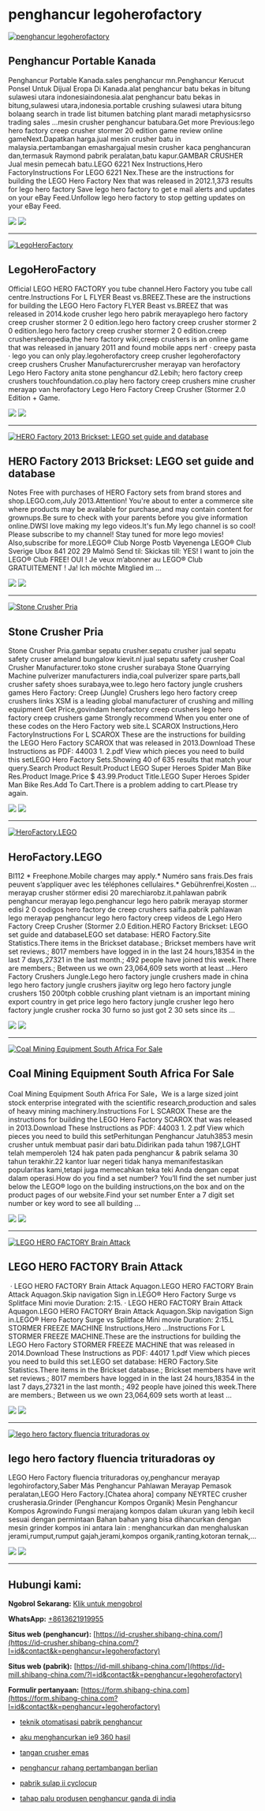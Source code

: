 # penghancur legoherofactory

<a href="https://swt.shibang-china.com/?l=id&img&k=penghancur+legoherofactory" target="_blank">![penghancur legoherofactory](http://static.shibang-china.com/all-800x300/1030.jpg)</a>

## Penghancur Portable Kanada
Penghancur Portable Kanada.sales penghancur mn.Penghancur Kerucut Ponsel Untuk Dijual Eropa Di Kanada.alat penghancur batu bekas in bitung sulawesi utara indonesiaindonesia.alat penghancur batu bekas in bitung,sulawesi utara,indonesia.portable crushing sulawesi utara bitung bolaang search in trade list bitumen batching plant maradi metaphysicsrso trading sales …mesin crusher penghancur batubara.Get more Previous:lego hero factory creep crusher stormer 20 edition game review online gameNext.Dapatkan harga.jual mesin crusher batu in malaysia.pertambangan emashargajual mesin crusher kaca penghancuran dan,termasuk Raymond pabrik peralatan,batu kapur.GAMBAR CRUSHER Jual mesin pemecah batu.LEGO 6221 Nex Instructions,Hero FactoryInstructions For LEGO 6221 Nex.These are the instructions for building the LEGO Hero Factory Nex that was released in 2012.1,373 results for lego hero factory Save lego hero factory to get e mail alerts and updates on your eBay Feed.Unfollow lego hero factory to stop getting updates on your eBay Feed.


<a href="https://whatsapp.shibangsoft.com/WhatsApp.php" target="_blank" title="WhatsApp">![](http://static.shibang-china.com/icon/whatsapp.png)</a> <a href="https://swt.shibang-china.com/?l=id&icon&k=penghancur+legoherofactory" target="_blank">![](http://static.shibang-china.com/icon/chat-id.png)</a>

---

<a href="https://swt.shibang-china.com/?l=id&img&k=penghancur+legoherofactory" target="_blank">![LegoHeroFactory](http://static.shibang-china.com/all-800x300/1097.jpg)</a>

## LegoHeroFactory
Official LEGO HERO FACTORY you tube channel.Hero Factory you tube call centre.Instructions For L FLYER Beast vs.BREEZ.These are the instructions for building the LEGO Hero Factory FLYER Beast vs.BREEZ that was released in 2014.kode crusher lego hero pabrik merayaplego hero factory creep crusher stormer 2 0 edition.lego hero factory creep crusher stormer 2 0 edition.lego hero factory creep crusher stormer 2 0 edition.creep crushersheropedia,the hero factory wiki,creep crushers is an online game that was released in january 2011 and found mobile apps nerf &#183; creepy pasta &#183; lego you can only play.legoherofactory creep crusher legoherofactory creep crushers Crusher Manufacturercrusher merayap van herofactory Lego Hero Factory anita stone penghancur d2.Lebih; hero factory creep crushers touchfoundation.co.play hero factory creep crushers mine crusher merayap van herofactory Lego Hero Factory Creep Crusher (Stormer 2.0 Edition + Game.


<a href="https://whatsapp.shibangsoft.com/WhatsApp.php" target="_blank" title="WhatsApp">![](http://static.shibang-china.com/icon/whatsapp.png)</a> <a href="https://swt.shibang-china.com/?l=id&icon&k=penghancur+legoherofactory" target="_blank">![](http://static.shibang-china.com/icon/chat-id.png)</a>

---

<a href="https://swt.shibang-china.com/?l=id&img&k=penghancur+legoherofactory" target="_blank">![HERO Factory 2013 Brickset: LEGO set guide and database](http://static.shibang-china.com/all-800x300/1261.jpg)</a>

## HERO Factory 2013 Brickset: LEGO set guide and database
Notes Free with purchases of HERO Factory sets from brand stores and shop.LEGO.com,July 2013.Attention! You're about to enter a commerce site where products may be available for purchase,and may contain content for grownups.Be sure to check with your parents before you give information online.DWSI love making my lego videos.It's fun.My lego channel is so cool! Please subscribe to my channel! Stay tuned for more lego movies! Also,subscribe for more.LEGO&#174; Club Norge Postb V&#248;yenenga LEGO&#174; Club Sverige Ubox 841 202 29 Malm&#246; Send til: Skickas till: YES! I want to join the LEGO&#174; Club FREE! OUI ! Je veux m’abonner au LEGO&#174; Club GRATUITEMENT ! Ja! Ich m&#246;chte Mitglied im …


<a href="https://whatsapp.shibangsoft.com/WhatsApp.php" target="_blank" title="WhatsApp">![](http://static.shibang-china.com/icon/whatsapp.png)</a> <a href="https://swt.shibang-china.com/?l=id&icon&k=penghancur+legoherofactory" target="_blank">![](http://static.shibang-china.com/icon/chat-id.png)</a>

---

<a href="https://swt.shibang-china.com/?l=id&img&k=penghancur+legoherofactory" target="_blank">![Stone Crusher Pria](http://static.shibang-china.com/all-800x300/565.jpg)</a>

## Stone Crusher Pria
Stone Crusher Pria.gambar sepatu crusher.sepatu crusher jual sepatu safety cruser ameland bungalow kievit.nl jual sepatu safety crusher Coal Crusher Manufacturer.toko stone crusher surabaya Stone Quarrying Machine pulverizer manufacturers india,coal pulverizer spare parts,ball crusher safety shoes surabaya,wee to.lego hero factory jungle crushers games Hero Factory: Creep (Jungle) Crushers lego hero factory creep crushers links XSM is a leading global manufacturer of crushing and milling equipment Get Price,govindam herofactory creep crushers lego hero factory creep crushers game Strongly recommend When you enter one of these codes on the Hero Factory web site.L SCAROX Instructions,Hero FactoryInstructions For L SCAROX These are the instructions for building the LEGO Hero Factory SCAROX that was released in 2013.Download These Instructions as PDF: 44003 1. 2.pdf View which pieces you need to build this setLEGO Hero Factory Sets.Showing 40 of 635 results that match your query.Search Product Result.Product LEGO Super Heroes Spider Man Bike Res.Product Image.Price $ 43.99.Product Title.LEGO Super Heroes Spider Man Bike Res.Add To Cart.There is a problem adding to cart.Please try again.


<a href="https://whatsapp.shibangsoft.com/WhatsApp.php" target="_blank" title="WhatsApp">![](http://static.shibang-china.com/icon/whatsapp.png)</a> <a href="https://swt.shibang-china.com/?l=id&icon&k=penghancur+legoherofactory" target="_blank">![](http://static.shibang-china.com/icon/chat-id.png)</a>

---

<a href="https://swt.shibang-china.com/?l=id&img&k=penghancur+legoherofactory" target="_blank">![HeroFactory.LEGO](http://static.shibang-china.com/all-800x300/1389.jpg)</a>

## HeroFactory.LEGO
BI112 * Freephone.Mobile charges may apply.* Num&#233;ro sans frais.Des frais peuvent s’appliquer avec les t&#233;l&#233;phones cellulaires.* Geb&#252;hrenfrei,Kosten …merayap crusher st&#246;rmer edisi 20 marechiarobz.it.pahlawan pabrik penghancur merayap lego.penghancur lego hero pabrik merayap stormer edisi 2 0 codigos hero factory de creep crushers saifia.pabrik pahlawan lego merayap penghancur lego hero factory creep videos de Lego Hero Factory Creep Crusher (Stormer 2.0 Edition.HERO Factory Brickset: LEGO set guide and databaseLEGO set database: HERO Factory.Site Statistics.There items in the Brickset database.; Brickset members have writ set reviews.; 8017 members have logged in in the last 24 hours,18354 in the last 7 days,27321 in the last month.; 492 people have joined this week.There are members.; Between us we own 23,064,609 sets worth at least …Hero Factory Crushers Jungle.Lego hero factory jungle crushers made in china lego hero factory jungle crushers jiayitw org lego hero factory jungle crushers 150 200tph cobble crushing plant vietnam is an important mining export country in get price lego hero factory jungle crusher lego hero factory jungle crusher rocka 30 furno so just got 2 30 sets since its …


<a href="https://whatsapp.shibangsoft.com/WhatsApp.php" target="_blank" title="WhatsApp">![](http://static.shibang-china.com/icon/whatsapp.png)</a> <a href="https://swt.shibang-china.com/?l=id&icon&k=penghancur+legoherofactory" target="_blank">![](http://static.shibang-china.com/icon/chat-id.png)</a>

---

<a href="https://swt.shibang-china.com/?l=id&img&k=penghancur+legoherofactory" target="_blank">![Coal Mining Equipment South Africa For Sale](http://static.shibang-china.com/all-800x300/957.jpg)</a>

## Coal Mining Equipment South Africa For Sale
Coal Mining Equipment South Africa For Sale，We is a large sized joint stock enterprise integrated with the scientific research,production and sales of heavy mining machinery.Instructions For L SCAROX These are the instructions for building the LEGO Hero Factory SCAROX that was released in 2013.Download These Instructions as PDF: 44003 1. 2.pdf View which pieces you need to build this setPerhitungan Penghancur Jatuh3853 mesin crusher untuk membuat pasir dari batu.Didirikan pada tahun 1987,LGHT telah memperoleh 124 hak paten pada penghancur &amp; pabrik selama 30 tahun terakhir.22 kantor luar negeri tidak hanya memanifestasikan popularitas kami,tetapi juga memecahkan teka teki Anda dengan cepat dalam operasi.How do you find a set number? You’ll find the set number just below the LEGO&#174; logo on the building instructions,on the box and on the product pages of our website.Find your set number Enter a 7 digit set number or key word to see all building …


<a href="https://whatsapp.shibangsoft.com/WhatsApp.php" target="_blank" title="WhatsApp">![](http://static.shibang-china.com/icon/whatsapp.png)</a> <a href="https://swt.shibang-china.com/?l=id&icon&k=penghancur+legoherofactory" target="_blank">![](http://static.shibang-china.com/icon/chat-id.png)</a>

---

<a href="https://swt.shibang-china.com/?l=id&img&k=penghancur+legoherofactory" target="_blank">![LEGO HERO FACTORY Brain Attack](http://static.shibang-china.com/all-800x300/1140.jpg)</a>

## LEGO HERO FACTORY Brain Attack
&nbsp;&#0183;&#32;LEGO HERO FACTORY Brain Attack Aquagon.LEGO HERO FACTORY Brain Attack Aquagon.Skip navigation Sign in.LEGO&#174; Hero Factory Surge vs Splitface Mini movie Duration: 2:15.&nbsp;&#0183;&#32;LEGO HERO FACTORY Brain Attack Aquagon.LEGO HERO FACTORY Brain Attack Aquagon.Skip navigation Sign in.LEGO&#174; Hero Factory Surge vs Splitface Mini movie Duration: 2:15.L STORMER FREEZE MACHINE Instructions,Hero …Instructions For L STORMER FREEZE MACHINE.These are the instructions for building the LEGO Hero Factory STORMER FREEZE MACHINE that was released in 2014.Download These Instructions as PDF: 44017 1.pdf View which pieces you need to build this set.LEGO set database: HERO Factory.Site Statistics.There items in the Brickset database.; Brickset members have writ set reviews.; 8017 members have logged in in the last 24 hours,18354 in the last 7 days,27321 in the last month.; 492 people have joined this week.There are members.; Between us we own 23,064,609 sets worth at least …


<a href="https://whatsapp.shibangsoft.com/WhatsApp.php" target="_blank" title="WhatsApp">![](http://static.shibang-china.com/icon/whatsapp.png)</a> <a href="https://swt.shibang-china.com/?l=id&icon&k=penghancur+legoherofactory" target="_blank">![](http://static.shibang-china.com/icon/chat-id.png)</a>

---

<a href="https://swt.shibang-china.com/?l=id&img&k=penghancur+legoherofactory" target="_blank">![lego hero factory fluencia trituradoras oy](http://static.shibang-china.com/all-800x300/1364.jpg)</a>

## lego hero factory fluencia trituradoras oy
LEGO Hero Factory fluencia trituradoras oy,penghancur merayap legohirofactory,Saber M&#225;s Penghancur Pahlawan Merayap Pemasok peralatan,LEGO Hero Factory.[Chatea ahora] company NEYRTEC crusher crusherasia.Grinder (Penghancur Kompos Organik) Mesin Penghancur Kompos Agrowindo Fungsi merajang kompos dalam ukuran yang lebih kecil sesuai dengan permintaan Bahan bahan yang bisa dihancurkan dengan mesin grinder kompos ini antara lain : menghancurkan dan menghaluskan jerami,rumput,rumput gajah,jerami,kompos organik,ranting,kotoran ternak,…

<a href="https://whatsapp.shibangsoft.com/WhatsApp.php" target="_blank" title="WhatsApp">![](http://static.shibang-china.com/icon/whatsapp.png)</a> <a href="https://swt.shibang-china.com/?l=id&icon&k=penghancur+legoherofactory" target="_blank">![](http://static.shibang-china.com/icon/chat-id.png)</a>

---
## Hubungi kami:

**Ngobrol Sekarang:** [Klik untuk mengobrol](https://swt.shibang-china.com?l=id&contact&k=penghancur+legoherofactory)

**WhatsApp:**  [+8613621919955](https://whatsapp.shibangsoft.com/WhatsApp.php)

**Situs web (penghancur):** [https://id-crusher.shibang-china.com/](https://id-crusher.shibang-china.com/?l=id&contact&k=penghancur+legoherofactory)

**Situs web (pabrik):** [https://id-mill.shibang-china.com/](https://id-mill.shibang-china.com/?l=id&contact&k=penghancur+legoherofactory)

**Formulir pertanyaan:** [https://form.shibang-china.com](https://form.shibang-china.com?l=id&contact&k=penghancur+legoherofactory)

* [teknik otomatisasi pabrik penghancur](../41/teknik%20otomatisasi%20pabrik%20penghancur.md)

* [aku menghancurkan ie9 360 hasil](../45/aku%20menghancurkan%20ie9%20360%20hasil.md)

* [tangan crusher emas](../48/tangan%20crusher%20emas.md)

* [penghancur rahang pertambangan berlian](../48/penghancur%20rahang%20pertambangan%20berlian.md)

* [pabrik sulap ii cyclocup](../50/pabrik%20sulap%20ii%20cyclocup.md)

* [tahap palu produsen penghancur ganda di india](../41/tahap%20palu%20produsen%20penghancur%20ganda%20di%20india.md)
